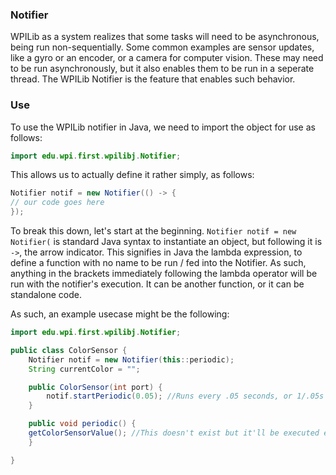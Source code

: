 ### Notifier

WPILib as a system realizes that some tasks will need to be asynchronous, being run non-sequentially.  Some common examples are sensor updates, like a gyro or an encoder, or a camera for computer vision.  These may need to be run asynchronously, but it also enables them to be run in a seperate thread.  The WPILib Notifier is the feature that enables such behavior.

### Use

To use the WPILib notifier in Java, we need to import the object for use as follows:

```java
import edu.wpi.first.wpilibj.Notifier;
```

This allows us to actually define it rather simply, as follows:

```java
Notifier notif = new Notifier(() -> {
// our code goes here
});
```

To break this down, let's start at the beginning.  `Notifier notif = new Notifier(` is standard Java syntax to instantiate an object, but following it is `->`, the arrow indicator.  This signifies in Java the lambda expression, to define a function with no name to be run / fed into the Notifier.  As such, anything in the brackets immediately following the lambda operator will be run with the notifier's execution.  It can be another function, or it can be standalone code.

As such, an example usecase might be the following:

```java
import edu.wpi.first.wpilibj.Notifier;

public class ColorSensor {
	Notifier notif = new Notifier(this::periodic);
	String currentColor = "";

	public ColorSensor(int port) {
		notif.startPeriodic(0.05); //Runs every .05 seconds, or 1/.05s
	}

	public void periodic() {
	getColorSensorValue(); //This doesn't exist but it'll be executed every time the Notifier executes.
	}

}
```

